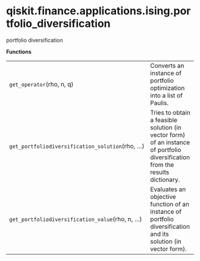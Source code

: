 <span id="qiskit-finance-applications-ising-portfolio-diversification" />

# qiskit.finance.applications.ising.portfolio\_diversification

portfolio diversification

**Functions**

|                                                 |                                                                                                                               |
| ----------------------------------------------- | ----------------------------------------------------------------------------------------------------------------------------- |
| `get_operator`(rho, n, q)                       | Converts an instance of portfolio optimization into a list of Paulis.                                                         |
| `get_portfoliodiversification_solution`(rho, …) | Tries to obtain a feasible solution (in vector form) of an instance of portfolio diversification from the results dictionary. |
| `get_portfoliodiversification_value`(rho, n, …) | Evaluates an objective function of an instance of portfolio diversification and its solution (in vector form).                |
